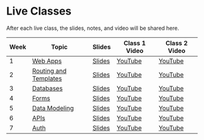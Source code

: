# Live Classes

After each live class, the slides, notes, and video will be shared here.


| Week | Topic          | Slides               | Class 1 Video       | Class 2 Video    | 
| ---- | -------------- | ----------------| --------------------- |-----------------------|
| 1    | [Web Apps](./web-apps.md)      | [Slides](https://docs.google.com/presentation/d/11IIGpcx52F6zWcnCBts1UsjUxOn6O8CnGYy2FApaT2U/edit?usp=sharing)        |   [YouTube](https://youtu.be/XxAATHO2dso)            |             [YouTube](https://youtu.be/Zlh7jxjZDSs)          |    
| 2    | [Routing and Templates](./routing-templating.md)      | [Slides](https://docs.google.com/presentation/d/1hFpSZF5ks3TrTshhxvh-sdbQn9XYQ-55UkmjnE7wcvQ/edit?usp=sharing)        | [YouTube](https://youtu.be/3_If6B1hRH8?list=PLEApm5XV23vUr5XG_vv6wOCWNQiPbAOLb)            |             [YouTube](https://youtu.be/a4xZzKC7iqQ?list=PLEApm5XV23vUr5XG_vv6wOCWNQiPbAOLb)          |             
| 3    | [Databases](./databases.md)      | [Slides](https://docs.google.com/presentation/d/1WZOXrUzYY0VbFq8-DQK_Yv08aPLcImIS5m9qdF7YrDU/edit?usp=sharing)        | [YouTube](https://youtu.be/cgb0_xQToNE?list=PLEApm5XV23vUr5XG_vv6wOCWNQiPbAOLb)            |             [YouTube](https://youtu.be/rJD8PoVGNb4?list=PLEApm5XV23vUr5XG_vv6wOCWNQiPbAOLb)          |             
| 4    | [Forms](./forms.md)      | [Slides](https://docs.google.com/presentation/d/1m_X-ogc0juoA3ibPOiqN5wZTcgkYf9dicBjZ6RUYqKo/edit?usp=sharing)        | [YouTube](https://youtu.be/RowPO22mc-E?list=PLEApm5XV23vUr5XG_vv6wOCWNQiPbAOLb)            |             [YouTube](https://youtu.be/3Xnc5w4QUqU?list=PLEApm5XV23vUr5XG_vv6wOCWNQiPbAOLb)          |  
| 5    | [Data Modeling](./data-modeling.md)      | [Slides](https://docs.google.com/presentation/d/12iEp4riHUarHeghqiHc7TDZ-1YIMQ69zQcIqw3gPEGY/edit?usp=sharing)        | [YouTube](https://youtu.be/7oTsoGBfTjk?list=PLEApm5XV23vUr5XG_vv6wOCWNQiPbAOLb)            |             [YouTube](https://youtu.be/ppsJWLqWNU8?list=PLEApm5XV23vUr5XG_vv6wOCWNQiPbAOLb)          |  
| 6    | [APIs](./apis.md)      | [Slides](https://docs.google.com/presentation/d/1xhwQJ2AgsnogzzZzqhdMMeJy5zm94NWIp-QuzaM_-rw/edit?usp=sharing)        | [YouTube](https://youtu.be/P_1z7Mk7cO4)            |             [YouTube](https://youtu.be/xNY_WbEdWmo)          |  
| 7    | [Auth](./auth.md)      | [Slides](https://docs.google.com/presentation/d/1lrMIRcFcZuE5GiZNx7HaS0QjE4vTE45mT9YurTxG1cY/edit?usp=sharing)        | [YouTube](https://youtu.be/376g3lnadG4)            |             [YouTube](https://youtu.be/47_LlqVH8qg)          |  